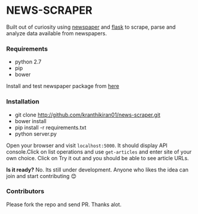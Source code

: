 # NEWS-SCRAPER

Built out of curiosity using [newspaper](http://newspaper.readthedocs.org) and [flask](http://flask.pocco.org) to scrape, parse and analyze data available from newspapers.

### Requirements

- python 2.7
- pip
- bower

Install and test newspaper package from [here](http://newspaper.readthedocs.org/en/latest/user_guide/install.html#install)

### Installation

- git clone http://github.com/kranthikiran01/news-scraper.git
- bower install
- pip install -r requirements.txt
- python server.py

Open your browser and visit `localhost:5000`. It should display API console.Click on list operations and use `get-articles` and enter site of your own choice. Click on Try it out and you should be able to see article URLs. 

**Is it ready?**
No. Its still under development. Anyone who likes the idea can join and start contributing :blush:

### Contributors

Please fork the repo and send PR. Thanks alot.
